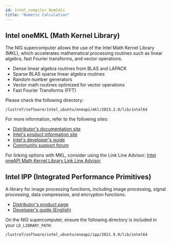 ```yaml
---
id: intel_compiler_NumCalc
title: "Numeric Calculation"
---
```



## Intel oneMKL (Math Kernel Library)

The NIG supercomputer allows the use of the Intel Math Kernel Library (MKL), which accelerates mathematical processing routines such as linear algebra, fast Fourier transforms, and vector operations.

- Dense linear algebra routines from BLAS and LAPACK
- Sparse BLAS sparse linear algebra routines
- Random number generators
- Vector math routines optimized for vector operations
- Fast Fourier Transforms (FFT)

Please check the following directory:
```
/lustre7/software/intel_ubuntu/oneapi/mkl/2023.2.0/lib/intel64
```

For more information, refer to the following sites:
- [Distributor's documentation site](https://www.xlsoft.com/jp/products/intel/perflib/mkl/index.html)
- [Intel's product information site](https://www.intel.com/content/www/us/en/developer/tools/oneapi/onemkl.html#gs.545toc)
- [Intel's developer's guide](https://jp.xlsoft.com/documents/intel/mkl/2024/onemkl-developerguide-linux.pdf)
- [Community support forum](https://community.intel.com/t5/Intel-oneAPI-Math-Kernel-Library/bd-p/oneapi-math-kernel-library)

For linking options with MKL, consider using the Link Line Advisor:
[Intel oneAPI Math Kernel Library Link Line Advisor](https://www.intel.com/content/www/us/en/developer/tools/oneapi/onemkl-link-line-advisor.html#gs.4cdbls)


## Intel IPP (Integrated Performance Primitives)

A library for image processing functions, including image processing, signal processing, data compression, and encryption functions.
- [Distributor's product page](https://www.xlsoft.com/jp/products/intel/perflib/ipp/index.html)
- [Developer's guide (English)](https://jp.xlsoft.com/documents/intel/ipp/2021/intel-ipp-developer-guide-reference.pdf)

On the NIG supercomputer, ensure the following directory is included in your `LD_LIBRARY_PATH`:
```
/lustre7/software/intel_ubuntu/oneapi/ipp/2021.9.0/lib/intel64
```

